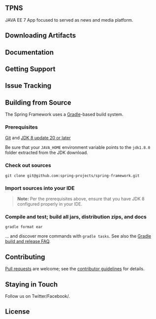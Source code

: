 ## TPNS
JAVA EE 7 App focused to served as news and media platform.


## Downloading Artifacts


## Documentation


## Getting Support

## Issue Tracking


## Building from Source
The Spring Framework uses a [Gradle][]-based build system.

### Prerequisites

[Git][] and [JDK 8 update 20 or later][JDK8 build]

Be sure that your `JAVA_HOME` environment variable points to the `jdk1.8.0` folder
extracted from the JDK download.

### Check out sources
`git clone git@github.com:spring-projects/spring-framework.git`

### Import sources into your IDE
> **Note:** Per the prerequisites above, ensure that you have JDK 8 configured properly in your IDE.

### Compile and test; build all jars, distribution zips, and docs
`gradle format ear`

... and discover more commands with `gradle tasks`. See also the [Gradle
build and release FAQ][].

## Contributing
[Pull requests][] are welcome; see the [contributor guidelines][] for details.

## Staying in Touch
Follow us on Twitter/Facebook/.

## License


[Gradle]: http://gradle.org
[Git]: http://help.github.com/set-up-git-redirect
[JDK8 build]: http://www.oracle.com/technetwork/java/javase/downloads
[Gradle build and release FAQ]: https://github.com/spring-projects/spring-framework/wiki/Gradle-build-and-release-FAQ
[Pull requests]: http://help.github.com/send-pull-requests
[contributor guidelines]: https://www.tpns.com/blob/master/CONTRIBUTING.md
[team members]: https://twitter.com/springframework/lists/team/members


